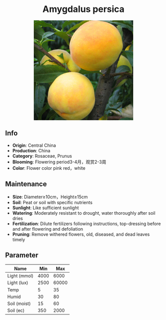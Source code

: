 <h1 align='center'>Amygdalus persica</h1>
<p align="center">
    <img 
        align='center'
        width='320'
        src="../images/amygdalus persica.png" 
        alt='Amygdalus persica' />
</p>

## Info

 - **Origin**: Central China
 - **Production**: China
 - **Category**: Rosaceae, Prunus
 - **Blooming**: Flowering period3-4月，观赏2-3周
 - **Color**: Flower color pink red，white

## Maintenance

 - **Size**: Diameter≥10cm，Height≥15cm
 - **Soil**: Peat or soil with specific nutrients
 - **Sunlight**: Like sufficient sunlight
 - **Watering**: Moderately resistant to drought, water thoroughly after soil dries
 - **Fertilization**: Dilute fertilizers following instructions, top-dressing before and after flowering and defoliation
 - **Pruning**: Remove withered flowers, old, diseased, and dead leaves timely

## Parameter

| Name         | Min  | Max   |
|--------------|------|-------|
| Light (mmol) | 4000 | 6000  |
| Light (lux)  | 2500 | 60000 |
| Temp         | 5    | 35    |
| Humid        | 30   | 80    |
| Soil (moist) | 15   | 60    |
| Soil (ec)    | 350  | 2000  |